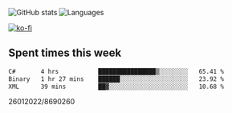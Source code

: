 ![GitHub stats](https://github-readme-stats.vercel.app/api?username=emipa606&theme=github_dark&show_icons=true) 
![Languages](https://github-readme-stats.vercel.app/api/top-langs/?username=emipa606&theme=github_dark&layout=compact)

[![ko-fi](https://ko-fi.com/img/githubbutton_sm.svg)](https://ko-fi.com/G2G55DDYD)

## Spent times this week
<!--START_SECTION:waka-->

```txt
C#       4 hrs           ████████████████▒░░░░░░░░   65.41 %
Binary   1 hr 27 mins    ██████░░░░░░░░░░░░░░░░░░░   23.92 %
XML      39 mins         ██▓░░░░░░░░░░░░░░░░░░░░░░   10.68 %
```

<!--END_SECTION:waka-->


26012022/8690260
